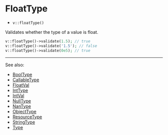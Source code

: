 # FloatType

- `v::floatType()`

Validates whether the type of a value is float.

```php
v::floatType()->validate(1.5); // true
v::floatType()->validate('1.5'); // false
v::floatType()->validate(0e5); // true
```

***
See also:

  * [BoolType](BoolType.md)
  * [CallableType](CallableType.md)
  * [FloatVal](FloatVal.md)
  * [IntType](IntType.md)
  * [IntVal](IntVal.md)
  * [NullType](NullType.md)
  * [NanType](NanType.md)
  * [ObjectType](ObjectType.md)
  * [ResourceType](ResourceType.md)
  * [StringType](StringType.md)
  * [Type](Type.md)
